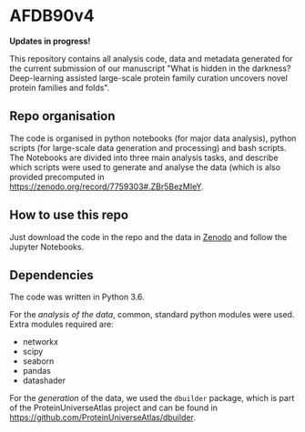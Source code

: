 # AFDB90v4

**Updates in progress!**

This repository contains all analysis code, data and metadata generated for the current submission of our manuscript "What is hidden in the darkness? Deep-learning assisted large-scale protein family curation uncovers novel protein families and folds".

## Repo organisation

The code is organised in python notebooks (for major data analysis), python scripts (for large-scale data generation and processing) and bash scripts. The Notebooks are divided into three main analysis tasks, and describe which scripts were used to generate and analyse the data (which is also provided precomputed in https://zenodo.org/record/7759303#.ZBr5BezMIeY.

## How to use this repo

Just download the code in the repo and the data in [Zenodo](https://zenodo.org/record/7759303#.ZBr5BezMIeY) and follow the Jupyter Notebooks.

## Dependencies

The code was written in Python 3.6.

For the *analysis of the data*, common, standard python modules were used. Extra modules required are:
- networkx
- scipy
- seaborn
- pandas
- datashader

For the *generation* of the data, we used the `dbuilder` package, which is part of the ProteinUniverseAtlas project and can be found in https://github.com/ProteinUniverseAtlas/dbuilder. 

